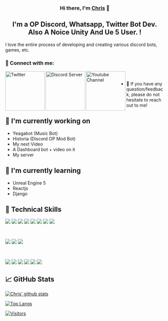 
<h3 align="center">
Hi there, I'm <a href="https://www.youtube.com/channel/UCgBkvlymJN38qFTDqSDIJhA" target="_blank" rel="noreferrer">Chris</a> 👋
</h3>

<h2 align="center">
I'm a OP Discord, Whatsapp, Twitter Bot Dev. Also A Noice Unity And Ue 5 User. !
</h2> 

I love the entire process of developing and creating various discord bots, games, etc.

### 🤝 Connect with me:

<a href="https://twitter.com/ChrisCoder69"><img align="left" src="https://img.shields.io/badge/Twitter-%231DA1F2.svg?style=for-the-badge&logo=Twitter&logoColor=white" alt="Twitter" width="125"/></a>
<a href="https://discord.gg/Jj9PXZ7tyN"><img align="left" src="https://img.shields.io/badge/%3CServer%3E-%237289DA.svg?style=for-the-badge&logo=discord&logoColor=white" alt="Discord Server" width="125"/></a>
<a href="https://www.youtube.com/channel/UCgBkvlymJN38qFTDqSDIJhA"><img align="left" src="https://img.shields.io/badge/YouTube-%23FF0000.svg?style=for-the-badge&logo=YouTube&logoColor=white" alt="Youtube Channel" width="125"/></a>
</br>
- 💬 If you have any question/feedback, please do not hesitate to reach out to me!

## 🔭 I'm currently working on

- Yeagabot (Music Bot)
- Historia (Discord OP Mod Bot)
- My next Video
- A Dashboard bot + video on it
- My server

## 🌱 I'm currently learning

- Unreal Engine 5
- Reactjs
- Django

## 💼 Technical Skills

![](https://img.shields.io/badge/Code-React-informational?style=flat&logo=react&color=61DAFB)
![](https://img.shields.io/badge/Code-Redux-informational?style=flat&logo=Redux&color=764ABC)
![](https://img.shields.io/badge/Code-JavaScript-informational?style=flat&logo=JavaScript&color=F7DF1E)
![](https://img.shields.io/badge/Code-Ruby-informational?style=flat&logo=Ruby&color=CC342D)
![](https://img.shields.io/badge/Code-Ruby_on_Rails-informational?style=flat&logo=Ruby-On-Rails&color=CC0000)
![](https://img.shields.io/badge/Code-HTML5-informational?style=flat&logo=HTML5&color=E34F26)
![](https://img.shields.io/badge/Code-PostgreSQL-informational?style=flat&logo=PostgreSQL&color=336791)
![](https://img.shields.io/badge/Code-SQLite-informational?style=flat&logo=SQLite&color=003B57)

</br>

![](https://img.shields.io/badge/Style-Bootstrap-informational?style=flat&logo=Bootstrap&color=7952B3)
![](https://img.shields.io/badge/Style-CSS3-informational?style=flat&logo=CSS3&color=1572B6)
![](https://img.shields.io/badge/Style-styled--components-informational?style=flat&logo=styled-components&color=DB7093)


</br>

![](https://img.shields.io/badge/Tools-Figma-informational?style=flat&logo=Figma&color=F24E1E)
![](https://img.shields.io/badge/Tools-NPM-informational?style=flat&logo=NPM&color=CB3837)
![](https://img.shields.io/badge/Tools-Heroku-informational?style=flat&logo=Heroku&color=430098)
![](https://img.shields.io/badge/Tools-Netlify-informational?style=flat&logo=netlify&color=00C7B7)
![](https://img.shields.io/badge/Tools-Git-informational?style=flat&logo=Git&color=F05032)
![](https://img.shields.io/badge/Tools-GitHub-informational?style=flat&logo=GitHub&color=181717)

## 📈 GitHub Stats 

[![Chris' github stats](https://github-readme-stats.vercel.app/api?username=TheChrisIsHere)](https://github.com/TheChrisIsHere)

[![Top Langs](https://github-readme-stats.vercel.app/api/top-langs/?username=TheChrisIsHere&layout=compact)](https://github.com/TheChrisIsHere)

[![Visitors](https://visitor-badge.glitch.me/badge?page_id=TheChrisIsHere.TheChrisIsHere)](https://www.youtube.com/channel/UCgBkvlymJN38qFTDqSDIJhA)

